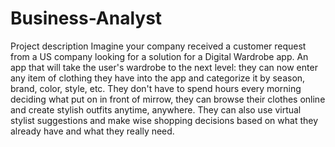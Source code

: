 # Business-Analyst
Project description
Imagine your company received a customer request from a US company looking for a solution for a Digital Wardrobe app.
An app that will take the user's wardrobe to the next level: they can now enter any item of clothing they have into the app and categorize it by season, brand, color, style, etc. They don't have to spend hours every morning deciding what put on in front of mirrow, they can browse their clothes online and create stylish outfits anytime, anywhere. They can also use virtual stylist suggestions and make wise shopping decisions based on what they already have and what they really need.
